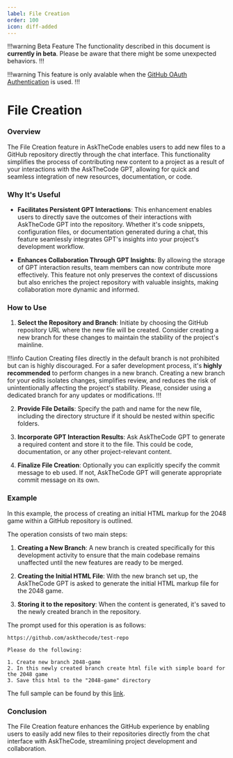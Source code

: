 ```yaml
---
label: File Creation
order: 100
icon: diff-added
---
```


!!!warning Beta Feature
The functionality described in this document is **currently in beta**. Please be aware that there might be some unexpected behaviors.
!!!

!!!warning
This feature is only avalable when the [GitHub OAuth Authentication](/authentication/#authentication-methods) is used.
!!!

# File Creation

### Overview

The File Creation feature in AskTheCode enables users to add new files to a GitHub repository directly through the chat interface. This functionality simplifies the process of contributing new content to a project as a result of your interactions with the AskTheCode GPT, allowing for quick and seamless integration of new resources, documentation, or code.

### Why It's Useful

- **Facilitates Persistent GPT Interactions**: This enhancement enables users to directly save the outcomes of their interactions with AskTheCode GPT into the repository. Whether it's code snippets, configuration files, or documentation generated during a chat, this feature seamlessly integrates GPT's insights into your project's development workflow.

- **Enhances Collaboration Through GPT Insights**: By allowing the storage of GPT interaction results, team members can now contribute more effectively. This feature not only preserves the context of discussions but also enriches the project repository with valuable insights, making collaboration more dynamic and informed.

### How to Use

1. **Select the Repository and Branch**: Initiate by choosing the GitHub repository URL where the new file will be created. Consider creating a new branch for these changes to maintain the stability of the project's mainline.

!!!info Caution
Creating files directly in the default branch is not prohibited but can is highly discouraged. For a safer development process, it's **highly recommended** to perform changes in a new branch. Creating a new branch for your edits isolates changes, simplifies review, and reduces the risk of unintentionally affecting the project's stability. Please, consider using a dedicated branch for any updates or modifications.
!!!

2. **Provide File Details**: Specify the path and name for the new file, including the directory structure if it should be nested within specific folders.

3. **Incorporate GPT Interaction Results**: Ask AskTheCode GPT to generate a required content and store it to the file. This could be code, documentation, or any other project-relevant content.

4. **Finalize File Creation**: Optionally you can explicitly specify the commit message to eb used. If not, AskTheCode GPT will generate appropriate commit message on its own.

### Example

In this example, the process of creating an initial HTML markup for the 2048 game within a GitHub repository is outlined. 

The operation consists of two main steps:

1. **Creating a New Branch**: A new branch is created specifically for this development activity to ensure that the main codebase remains unaffected until the new features are ready to be merged.

2. **Creating the Initial HTML File**: With the new branch set up, the AskTheCode GPT is asked to generate the initial HTML markup file for the 2048 game.

3. **Storing it to the repository**: When the content is generated, it's saved to the newly created branch in the repository.

The prompt used for this operation is as follows:

```prompt
https://github.com/askthecode/test-repo

Please do the following:

1. Create new branch 2048-game
2. In this newly created branch create html file with simple board for the 2048 game
3. Save this html to the "2048-game" directory 
```

The full sample can be found by this [link](https://chat.openai.com/share/e90ff849-6c44-4646-b53d-44d0bbd664dd).

### Conclusion

The File Creation feature enhances the GitHub experience by enabling users to easily add new files to their repositories directly from the chat interface with AskTheCode, streamlining project development and collaboration.
